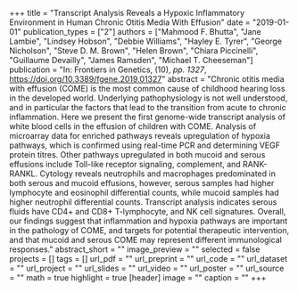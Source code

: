 +++
title = "Transcript Analysis Reveals a Hypoxic Inflammatory Environment in Human Chronic Otitis Media With Effusion"
date = "2019-01-01"
publication_types = ["2"]
authors = ["Mahmood F. Bhutta", "Jane Lambie", "Lindsey Hobson", "Debbie Williams", "Hayley E. Tyrer", "George Nicholson", "Steve D. M. Brown", "Helen Brown", "Chiara Piccinelli", "Guillaume Devailly", "James Ramsden", "Michael T. Cheeseman"]
publication = "In: Frontiers in Genetics, (10), _pp. 1327_, https://doi.org/10.3389/fgene.2019.01327"
abstract = "Chronic otitis media with effusion (COME) is the most common cause of childhood hearing loss in the developed world. Underlying pathophysiology is not well understood, and in particular the factors that lead to the transition from acute to chronic inflammation. Here we present the first genome-wide transcript analysis of white blood cells in the effusion of children with COME. Analysis of microarray data for enriched pathways reveals upregulation of hypoxia pathways, which is confirmed using real-time PCR and determining VEGF protein titres. Other pathways upregulated in both mucoid and serous effusions include Toll-like receptor signaling, complement, and RANK-RANKL. Cytology reveals neutrophils and macrophages predominated in both serous and mucoid effusions, however, serous samples had higher lymphocyte and eosinophil differential counts, while mucoid samples had higher neutrophil differential counts. Transcript analysis indicates serous fluids have CD4+ and CD8+ T-lymphocyte, and NK cell signatures. Overall, our findings suggest that inflammation and hypoxia pathways are important in the pathology of COME, and targets for potential therapeutic intervention, and that mucoid and serous COME may represent different immunological responses."
abstract_short = ""
image_preview = ""
selected = false
projects = []
tags = []
url_pdf = ""
url_preprint = ""
url_code = ""
url_dataset = ""
url_project = ""
url_slides = ""
url_video = ""
url_poster = ""
url_source = ""
math = true
highlight = true
[header]
image = ""
caption = ""
+++
